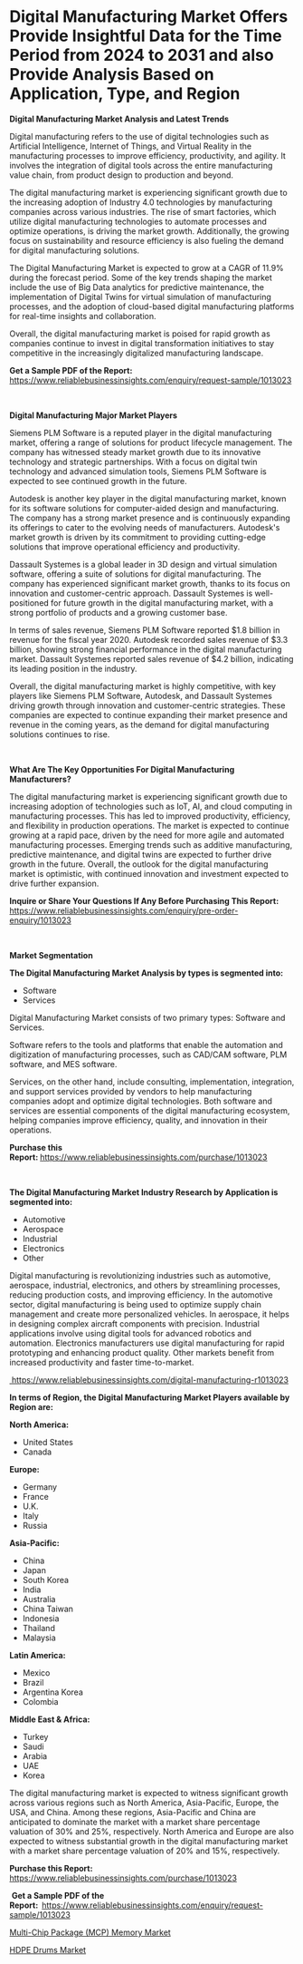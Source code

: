 <p><h1>Digital Manufacturing Market Offers Provide Insightful Data for the Time Period from 2024 to 2031 and also Provide Analysis Based on Application, Type, and Region</h1></p><p><strong>Digital Manufacturing Market Analysis and Latest Trends</strong></p>
<p><p>Digital manufacturing refers to the use of digital technologies such as Artificial Intelligence, Internet of Things, and Virtual Reality in the manufacturing processes to improve efficiency, productivity, and agility. It involves the integration of digital tools across the entire manufacturing value chain, from product design to production and beyond.</p><p>The digital manufacturing market is experiencing significant growth due to the increasing adoption of Industry 4.0 technologies by manufacturing companies across various industries. The rise of smart factories, which utilize digital manufacturing technologies to automate processes and optimize operations, is driving the market growth. Additionally, the growing focus on sustainability and resource efficiency is also fueling the demand for digital manufacturing solutions.</p><p>The Digital Manufacturing Market is expected to grow at a CAGR of 11.9% during the forecast period. Some of the key trends shaping the market include the use of Big Data analytics for predictive maintenance, the implementation of Digital Twins for virtual simulation of manufacturing processes, and the adoption of cloud-based digital manufacturing platforms for real-time insights and collaboration.</p><p>Overall, the digital manufacturing market is poised for rapid growth as companies continue to invest in digital transformation initiatives to stay competitive in the increasingly digitalized manufacturing landscape.</p></p>
<p><strong>Get a Sample PDF of the Report:&nbsp;</strong> <a href="https://www.reliablebusinessinsights.com/enquiry/request-sample/1013023">https://www.reliablebusinessinsights.com/enquiry/request-sample/1013023</a></p>
<p>&nbsp;</p>
<p><strong>Digital Manufacturing Major Market Players</strong></p>
<p><p>Siemens PLM Software is a reputed player in the digital manufacturing market, offering a range of solutions for product lifecycle management. The company has witnessed steady market growth due to its innovative technology and strategic partnerships. With a focus on digital twin technology and advanced simulation tools, Siemens PLM Software is expected to see continued growth in the future.</p><p>Autodesk is another key player in the digital manufacturing market, known for its software solutions for computer-aided design and manufacturing. The company has a strong market presence and is continuously expanding its offerings to cater to the evolving needs of manufacturers. Autodesk's market growth is driven by its commitment to providing cutting-edge solutions that improve operational efficiency and productivity.</p><p>Dassault Systemes is a global leader in 3D design and virtual simulation software, offering a suite of solutions for digital manufacturing. The company has experienced significant market growth, thanks to its focus on innovation and customer-centric approach. Dassault Systemes is well-positioned for future growth in the digital manufacturing market, with a strong portfolio of products and a growing customer base.</p><p>In terms of sales revenue, Siemens PLM Software reported $1.8 billion in revenue for the fiscal year 2020. Autodesk recorded sales revenue of $3.3 billion, showing strong financial performance in the digital manufacturing market. Dassault Systemes reported sales revenue of $4.2 billion, indicating its leading position in the industry.</p><p>Overall, the digital manufacturing market is highly competitive, with key players like Siemens PLM Software, Autodesk, and Dassault Systemes driving growth through innovation and customer-centric strategies. These companies are expected to continue expanding their market presence and revenue in the coming years, as the demand for digital manufacturing solutions continues to rise.</p></p>
<p>&nbsp;</p>
<p><strong>What Are The Key Opportunities For Digital Manufacturing Manufacturers?</strong></p>
<p><p>The digital manufacturing market is experiencing significant growth due to increasing adoption of technologies such as IoT, AI, and cloud computing in manufacturing processes. This has led to improved productivity, efficiency, and flexibility in production operations. The market is expected to continue growing at a rapid pace, driven by the need for more agile and automated manufacturing processes. Emerging trends such as additive manufacturing, predictive maintenance, and digital twins are expected to further drive growth in the future. Overall, the outlook for the digital manufacturing market is optimistic, with continued innovation and investment expected to drive further expansion.</p></p>
<p><strong>Inquire or Share Your Questions If Any Before Purchasing This Report:</strong> <a href="https://www.reliablebusinessinsights.com/enquiry/pre-order-enquiry/1013023">https://www.reliablebusinessinsights.com/enquiry/pre-order-enquiry/1013023</a></p>
<p>&nbsp;</p>
<p><strong>Market Segmentation</strong></p>
<p><strong>The Digital Manufacturing Market Analysis by types is segmented into:</strong></p>
<p><ul><li>Software</li><li>Services</li></ul></p>
<p><p>Digital Manufacturing Market consists of two primary types: Software and Services. </p><p>Software refers to the tools and platforms that enable the automation and digitization of manufacturing processes, such as CAD/CAM software, PLM software, and MES software. </p><p>Services, on the other hand, include consulting, implementation, integration, and support services provided by vendors to help manufacturing companies adopt and optimize digital technologies. Both software and services are essential components of the digital manufacturing ecosystem, helping companies improve efficiency, quality, and innovation in their operations.</p></p>
<p><strong>Purchase this Report:&nbsp;</strong><a href="https://www.reliablebusinessinsights.com/purchase/1013023">https://www.reliablebusinessinsights.com/purchase/1013023</a></p>
<p>&nbsp;</p>
<p><strong>The Digital Manufacturing Market Industry Research by Application is segmented into:</strong></p>
<p><ul><li>Automotive</li><li>Aerospace</li><li>Industrial</li><li>Electronics</li><li>Other</li></ul></p>
<p><p>Digital manufacturing is revolutionizing industries such as automotive, aerospace, industrial, electronics, and others by streamlining processes, reducing production costs, and improving efficiency. In the automotive sector, digital manufacturing is being used to optimize supply chain management and create more personalized vehicles. In aerospace, it helps in designing complex aircraft components with precision. Industrial applications involve using digital tools for advanced robotics and automation. Electronics manufacturers use digital manufacturing for rapid prototyping and enhancing product quality. Other markets benefit from increased productivity and faster time-to-market.</p></p>
<p><a href="https://www.reliablebusinessinsights.com/digital-manufacturing-r1013023">&nbsp;https://www.reliablebusinessinsights.com/digital-manufacturing-r1013023</a></p>
<p><strong>In terms of Region, the Digital Manufacturing Market Players available by Region are:</strong></p>
<p>
    <p> <strong> North America: </strong>
        <ul>
            <li>United States</li>
            <li>Canada</li>
        </ul>
        </p> 
    <p> <strong> Europe: </strong>
        <ul>
            <li>Germany</li>
            <li>France</li>
            <li>U.K.</li>
            <li>Italy</li>
            <li>Russia</li>
        </ul>
        </p> 
    <p> <strong> Asia-Pacific: </strong>
        <ul>
            <li>China</li>
            <li>Japan</li>
            <li>South Korea</li>
            <li>India</li>
            <li>Australia</li>
            <li>China Taiwan</li>
            <li>Indonesia</li>
            <li>Thailand</li>
            <li>Malaysia</li>
        </ul>
        </p> 
    <p> <strong> Latin America: </strong>
        <ul>
            <li>Mexico</li>
            <li>Brazil</li>
            <li>Argentina Korea</li>
            <li>Colombia</li>
        </ul>
        </p> 
    <p> <strong> Middle East & Africa: </strong>
        <ul>
            <li>Turkey</li>
            <li>Saudi</li>
            <li>Arabia</li>
            <li>UAE</li>
            <li>Korea</li>
        </ul>
    </p>
    </p>
<p><p>The digital manufacturing market is expected to witness significant growth across various regions such as North America, Asia-Pacific, Europe, the USA, and China. Among these regions, Asia-Pacific and China are anticipated to dominate the market with a market share percentage valuation of 30% and 25%, respectively. North America and Europe are also expected to witness substantial growth in the digital manufacturing market with a market share percentage valuation of 20% and 15%, respectively.</p></p>
<p><strong>Purchase this Report: </strong><a href="https://www.reliablebusinessinsights.com/purchase/1013023">https://www.reliablebusinessinsights.com/purchase/1013023</a></p>
<p>&nbsp;<strong>Get a Sample PDF of the Report:&nbsp;&nbsp;</strong><a href="https://www.reliablebusinessinsights.com/enquiry/request-sample/1013023">https://www.reliablebusinessinsights.com/enquiry/request-sample/1013023</a></p>
<p><strong></strong></p>
<p><p><a href="https://www.linkedin.com/pulse/multi-chip-package-mcp-memory-market-size-growing-cagr-51-ptgle?trackingId=iCzTPYEFS26U35Pn7x4qTg%3D%3D">Multi-Chip Package (MCP) Memory Market</a></p><p><a href="https://github.com/kimjmgeh81/Market-Research-Report-List-1/blob/main/hdpe-drums-market.md">HDPE Drums Market</a></p></p>